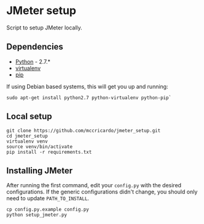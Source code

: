 JMeter setup
===
Script to setup JMeter locally.

Dependencies
---
 - [Python](https://www.python.org/) - 2.7.*
 - [virtualenv](https://virtualenv.pypa.io/en/latest/)
 - [pip](https://pip.pypa.io/en/stable/)

If using Debian based systems, this will get you up and running:
  ```
  sudo apt-get install python2.7 python-virtualenv python-pip`
  ```

Local setup
---
  ```
  git clone https://github.com/mccricardo/jmeter_setup.git
  cd jmeter_setup
  virtualenv venv
  source venv/bin/activate
  pip install -r requirements.txt
  ```

Installing JMeter
---

After running the first command, edit your `config.py` with the desired 
configurations. If the generic configurations didn't change, you should only 
need to update `PATH_TO_INSTALL`.

  ```
  cp config.py.example config.py
  python setup_jmeter.py
  ```